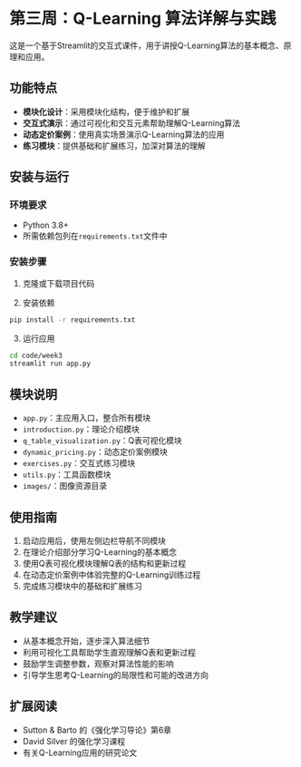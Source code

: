 # 第三周：Q-Learning 算法详解与实践

这是一个基于Streamlit的交互式课件，用于讲授Q-Learning算法的基本概念、原理和应用。

## 功能特点

- **模块化设计**：采用模块化结构，便于维护和扩展
- **交互式演示**：通过可视化和交互元素帮助理解Q-Learning算法
- **动态定价案例**：使用真实场景演示Q-Learning算法的应用
- **练习模块**：提供基础和扩展练习，加深对算法的理解

## 安装与运行

### 环境要求

- Python 3.8+
- 所需依赖包列在`requirements.txt`文件中

### 安装步骤

1. 克隆或下载项目代码

2. 安装依赖
```bash
pip install -r requirements.txt
```

3. 运行应用
```bash
cd code/week3
streamlit run app.py
```

## 模块说明

- `app.py`：主应用入口，整合所有模块
- `introduction.py`：理论介绍模块
- `q_table_visualization.py`：Q表可视化模块
- `dynamic_pricing.py`：动态定价案例模块
- `exercises.py`：交互式练习模块
- `utils.py`：工具函数模块
- `images/`：图像资源目录

## 使用指南

1. 启动应用后，使用左侧边栏导航不同模块
2. 在理论介绍部分学习Q-Learning的基本概念
3. 使用Q表可视化模块理解Q表的结构和更新过程
4. 在动态定价案例中体验完整的Q-Learning训练过程
5. 完成练习模块中的基础和扩展练习

## 教学建议

- 从基本概念开始，逐步深入算法细节
- 利用可视化工具帮助学生直观理解Q表和更新过程
- 鼓励学生调整参数，观察对算法性能的影响
- 引导学生思考Q-Learning的局限性和可能的改进方向

## 扩展阅读

- Sutton & Barto 的《强化学习导论》第6章
- David Silver 的强化学习课程
- 有关Q-Learning应用的研究论文 